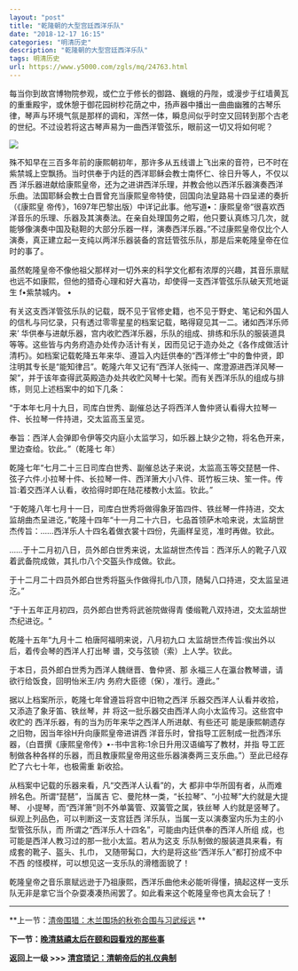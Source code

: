 ```yaml
---
layout: "post"
title: "乾隆朝的大型宫廷西洋乐队"
date: "2018-12-17 16:15"
categories: "明清历史"
description: "乾隆朝的大型宫廷西洋乐队"
tags: 明清历史
url: https://www.y5000.com/zgls/mq/24763.html
---
```






每当你到故宫博物院参观，或伫立于修长的御路、巍蛾的丹陛，或漫步于红墙黄瓦的重重殿宇，或休憩于御花园树杪花荫之中，扬声器中播出一曲曲幽雅的古琴乐律，琴声与环境气氛是那样的调和，浑然一体，瞬息间似乎时空又回转到那个古老的世纪。不过设若将这古琴声易为一曲西洋管弦乐，眼前这一切又将如何呢？

![](https://img.y5000.com/uploads/allimg/170808/12-1FPQ30332b6.jpg)

殊不知早在三百多年前的康熙朝初年，那许多从五线谱上飞出来的音符，已不时在紫禁城上空飘扬。当时供奉于内廷的西洋耶稣会教士南怀仁、徐日升等人，不仅以西
洋乐器进献给康熙皇帝，还为之进讲西洋乐理，并教会他以西洋乐器演奏西洋乐曲。法国耶稣会教士白晋曾充当康熙皇帝特使，回国向法皇路易十四呈递的奏折（《康熙皇
帝传》，1697年巴黎出版）中详记此事。他写道•：康熙皇帝“很喜欢西洋音乐的乐理、乐器及其演奏法。在亲自处理国务之暇，他只要认真练习几次，就能够像演奏中国及鞑靼的大部分乐器一样，演奏西洋乐器。”不过康熙皇帝仅比个人演奏，真正建立起一支纯以两洋乐器装备的宫廷管弦乐队，那是后来乾隆皇帝在位时的事了。

虽然乾隆皇帝不像他祖父那样对一切外来的科学文化都有浓厚的兴趣，其音乐禀赋也远不如康熙，但他的猎奇心理和好大喜功，却使得一支西洋管弦乐队破天荒地诞生
f•紫禁城内。 •

有关这支西洋管弦乐队的记载，既不见于官修史籍，也不见于野史、笔记和外国人的信札与冋忆录，只有透过零零星星的档案记载，略得窥见其一二。诸如西洋乐师来’
华供奉与进献乐器，宫内收贮西洋乐器，乐队的组成、排练和乐队的服装道具等等。这些皆与内务府造办处传办活计有关，因而见记于造办处之《各作成做活计清朽》。如档案记载乾降五年来华、遵旨入内廷供奉的“西洋修士”中的鲁仲贤，即注明其专长是“能知律吕”。乾隆六年又记有“西洋人张纯一、席澄源进西洋风琴一架”，并于该年查得武英殿造办处共收贮风琴十七架。而有关西洋乐队的组成与排练，则见上述档案中的如下几条：

“于本年七月十九日，司库白世秀、副催总达子将西洋人鲁仲贤认看得大拉琴一件、长拉琴一件持进，交太监高玉呈览。

奉旨：西洋人会弹即令伊等交内庭小太监学习，如乐器上缺少之物，将名色开来，里边查给。钦此。”（乾隆七 年）

乾隆七年“七月二十三日司库白世秀、副催总达子来说，太监高玉等交琵琶一件、弦子六件.小拉琴十件、长拉琴一件、西洋箫大小八件、斑竹板三块、笙一件。传旨:着交西洋人认看，收拾得时即在陆花楼教小太监。钦此。”

“于乾隆八年七月十一日，司库白世秀将做得象牙笛四件、铁丝琴一件持进，交太监胡曲杰呈进讫，”乾隆十四年“十一月二十六日，七品首领萨木哈来说，太监胡世杰传旨：……西洋乐人十四名着做衣裳十四份，先画样呈览，准时再做。钦此。

……于十二月初八日，员外郎白世秀来说，太监胡世杰传旨：西洋乐人的靴子八双着武备院成做，其扎巾八个交盔头作成做。钦此。

于十二月二十四员外郎白世秀将盔头作做得扎巾八顶，随髯八口持进，交太监呈进汔。”

“于十五年正月初四，员外郎白世秀将武爸院做得青 倭缎靴八双持进，交太监胡世杰纪进讫。“

乾隆十五年“九月十二 柏唐阿福明来说，八月初九口 太监胡世杰传旨:俟出外以后，着传会琴的西洋人打出琴 谱，交与弦锁（索）上人学。钦此。

于本日，员外郎白世秀为西洋人魏继晋、鲁仲贤、那 永福三人在瀛台教琴谱，请欲行给饭食，回明怡米王/内 务府大臣德（保），准行。遵此。”

据以上档案所示，乾隆七年曾遵旨将宫中旧物之西洋 乐器交西洋人认看并收拾，又添造了象牙笛、铁丝琴，并 将这一批乐器交由西洋人向小太监传习。这些宫中收贮的
西洋乐器，有的当为历年来华之西洋人所进献、有些还可 能是康熙朝遗存之旧物，因当年徐H升向康熙皇帝进讲西
洋音乐时，曾指导工匠制成一批西洋乐器，（白晋撰《康熙皇帝传》•-书中言称:1佘日升用汉语编写了教材，并指
导工匠制做各种各样的乐器，而且教康熙皇帝用这些乐器演奏两三支乐曲。”）至此已经存贮了六七十年，也极需重 新收拾。

从档案中记载的乐器来看，凡“交西洋人认看”的，大 都非中华所固有者，从而难辨名色。所谓“琵琶”，当属吉
它、曼陀林一类，“长拉琴”、“小拉琴”大约就是大提琴、 小提琴，而“西洋箫”则不外单簧管、双簧管之属，铁丝琴
人约就是竖琴了。纵观上列品色，可以判断这一支宫廷西 洋乐队，当属一支以演奏室内乐为主的小型管弦乐队，而 所谓之“西洋乐人十四名”，可能由内廷供奉的西洋人所组
成，也可能是西洋人教习过的那一批小太监。若从为这支 乐队制做的服装道具来看，有成套的靴子、盔头、扎巾， 又随带髯口，大约是将这些“西洋乐人”都打扮成不中不西
的怪模样，可以想见这一支乐队的滑稽面貌了！

乾隆皇帝之音乐禀赋远逊于乃祖康熙，西洋乐曲他未必能听得懂，搞起这样一支乐队无非是拿它当个杂耍凑凑热闹罢了。如此看来这个乾隆皇帝也真太会玩了！

* * *

**上一节：[清帝围猎：木兰围场的秋弥合围与习武绥远](https://www.y5000.com/zgls/mq/24762.html) **

**下一节：[晚清慈禧太后在颐和园看戏的那些事 ](https://www.y5000.com/zgls/mq/24764.html)**

**返回上一级 >>> [清宫琐记：清朝帝后的礼仪典制](https://www.y5000.com/zgls/mq/24777.html)**
